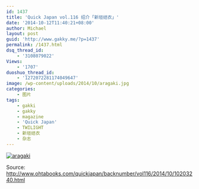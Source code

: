 ```yaml
---
id: 1437
title: 'Quick Japan vol.116 绍介「新垣结衣」'
date: '2014-10-12T11:40:21+08:00'
author: Michael
layout: post
guid: 'http://www.gakky.me/?p=1437'
permalink: /1437.html
dsq_thread_id:
    - '3108079022'
Views:
    - '1707'
duoshuo_thread_id:
    - '1272072281174049647'
image: /wp-content/uploads/2014/10/aragaki.jpg
categories:
    - 图片
tags:
    - gakki
    - gakky
    - magazine
    - 'Quick Japan'
    - TWILIGHT
    - 新垣结衣
    - 杂志
---
```


[![aragaki](http://www.yui-aragaki.org/wp-content/uploads/2014/10/aragaki.jpg)](http://www.yui-aragaki.org/wp-content/uploads/2014/10/aragaki.jpg "aragaki")

Source: <http://www.ohtabooks.com/quickjapan/backnumber/vol116/2014/10/10203240.html>